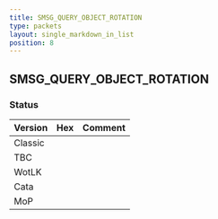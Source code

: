 ```yaml
---
title: SMSG_QUERY_OBJECT_ROTATION
type: packets
layout: single_markdown_in_list
position: 8
---
```


## SMSG_QUERY_OBJECT_ROTATION

### Status

Version    | Hex        | Comment
---------- | ---------- | ---------- 
Classic    |            |
TBC        |            |
WotLK      |            |
Cata       |            |
MoP        |            |
